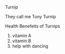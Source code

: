 Turnip

They call me Tony Turnip

Health Benefeits of Turnips
1. vitamin A
2. vitamin B
3. help with dancing
